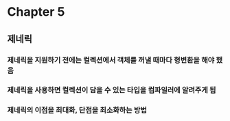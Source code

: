 # Chapter 5
## 제네릭
### 제네릭을 지원하기 전에는 컬렉션에서 객체를 꺼낼 때마다 형변환을 해야 했음
### 제네릭을 사용하면 컬렉션이 담을 수 있는 타입을 컴파일러에 알려주게 됨
### 제네릭의 이점을 최대화, 단점을 최소화하는 방법